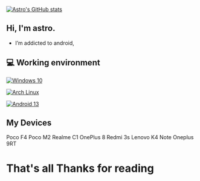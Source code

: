 
[![Astro's GitHub stats](https://github-readme-stats.vercel.app/api?username=acex69)](https://github.com/acex68/github-readme-stats)

## Hi, I'm astro. 

 - I’m addicted to android, 

  

 ## 💻 Working environment 

 [![Windows 10](https://img.shields.io/badge/Windows%2011-00adef?style=flat-square&logo=windows&logoColor=ffffff)](https://www.microsoft.com/en-us/windows/windows-10) 

 [![Arch Linux](https://img.shields.io/badge/Arch%20Linux-1793d0?style=flat-square&logo=arch-linux&logoColor=ffffff)](https://archlinux.org) 

 [![Android 13](https://img.shields.io/badge/Android%2012-3ddc84?style=flat-square&logo=android&logoColor=ffffff)](https://www.android.com/android-13/)
 
 ## My Devices
 Poco F4 
 Poco M2
 Realme C1
 OnePlus 8 
 Redmi 3s 
 Lenovo K4 Note 
 Oneplus 9RT
 
# That's all Thanks for reading 
